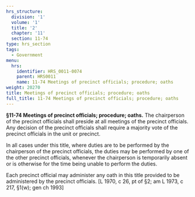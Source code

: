 ```yaml
---
hrs_structure:
  division: '1'
  volume: '1'
  title: '2'
  chapter: '11'
  section: 11-74
type: hrs_section
tags:
  - Government
menu:
  hrs:
    identifier: HRS_0011-0074
    parent: HRS0011
    name: 11-74 Meetings of precinct officials; procedure; oaths
weight: 20270
title: Meetings of precinct officials; procedure; oaths
full_title: 11-74 Meetings of precinct officials; procedure; oaths
---
```

**§11-74 Meetings of precinct officials; procedure; oaths.** The chairperson of the precinct officials shall preside at all meetings of the precinct officials. Any decision of the precinct officials shall require a majority vote of the precinct officials in the unit or precinct.

In all cases under this title, where duties are to be performed by the chairperson of the precinct officials, the duties may be performed by one of the other precinct officials, whenever the chairperson is temporarily absent or is otherwise for the time being unable to perform the duties.

Each precinct official may administer any oath in this title provided to be administered by the precinct officials. [L 1970, c 26, pt of §2; am L 1973, c 217, §1(w); gen ch 1993]